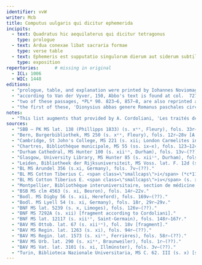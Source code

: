 ```yaml
---
identifier: vvW
writer: Mcb
title: Computus uulgaris qui dicitur ephemerida
incipits:
  - text: Quadratus hic aequilaterus qui dicitur tetragonus
    type: prologue
  - text: Ardua conexae libat sacraria formae
    type: verse table
  - text: Ephemeris est supputatio singulorum dierum aut siderum subtilis inspectio. Hic sunt triginta senarii
    type: exposition
repertories:      # missing in original
  - ICL: 1006
  - WIC: 1448
editions:
  - "prologue, table, and explanation were printed by Iohannes Noviomagus in *Bedae opuscula complura de temporum ratione* (Cologne 1537) and reprinted among other matter by J. Herwagen in 1563, and from there in *PL* 90"
  - "according to Van der Vyver, 150, Abbo's text is found at col.  727–42, 749–58, 787–820, 212–30 (*sic*), 823–6, 859–78, 855–8"
  - "two of these passages, *PL* 90. 823–6, 857–8, are also reprinted as Abbo's work, *PL* 139. 573–7, 577–8"
  - "the first of these, 'Dionysius abbas genere Romanus paschales circulos mira breuitate composuit', being the prologue to Abbo's edition of the Dionysian cycle, is also printed from Berlin MS lat. 138, fol. 45r, by A. Cordoliani, 'Abbon de Fleury,  Hériger de Lobbes, et Gerland de Besançon sur l'ère de l'incarnation de Denys le petit', *Revue d'histoire ecclésiastique* 44 (1949) 463–87  (text, 474–6). Four related manuscripts from England have a different prologue, 'Quoniam breuitatem semper obscuritas comitatur', which marks the beginning of the text in the Berlin manuscript copied for Abbo himself; this contains a date-indication 978, while 'Quadratus hic equilaterus' points to the date 982, leading Van der Vyver, 150–54, to suggest that Abbo revised the work between those dates."
notes:
  - "This list augments that provided by A. Cordoliani, 'Les traités de comput du haut moyen âge (526–1003)', *ALMA* 17 (1943) 51–72 (at p. 52):"
sources:
  - "SBB – PK MS lat. 138 (Phillipps 1833) (s. xᵉˣ, Fleury), fols. 33r–53r ['Quoniam breuitatem', 'Ardua conexe', 'Quadratus hic equilaterus']."
  - "Bern, Burgerbibliothek, MS 250 (s. xᵉˣ, Fleury), fols. 12r–28v [A. Cordoliani, 'Les manuscrits de la Bibliothèque de Berne provenant de Fleury au XIe siècle: le comput d'Abbon de Fleury', *Zeitschrift für Schweizerische Kirchengeschichte* 52 (1958) 135–50]."
  - "Cambridge, St John's College, MS 221 (s. xii; London Carmelites in s. xv), pp. 281–(??) ['Ardua conexe', 'Quoniam breuitatem']."
  - "Chartres, Bibliothèque municipale, MS 55 (ss. ix–x), fols. 123–124 [a fragment, according to Cordoliani; destroyed in 1944."
  - "Durham Cathedral, MS Hunter 100 (s. xiiⁱⁿ, Durham), fols. 13v–(??) ['Quoniam breuitatem', 'Ardua conexe']."
  - "Glasgow, University Library, MS Hunter 85 (s. xiiⁱⁿ, Durham), fols. 114r–(??) ['Quoniam breuitatem', 'Ardua conexe']."
  - "Leiden, Bibliotheek der Rijksuniversiteit, MS Voss. lat. F. 12d (s. xi), fols. 41v–(??)."
  - "BL MS Arundel 356 (s.xi, Germany), fols. 7v–(??)."
  - "BL MS Cotton Tiberius C. <span class=\"smallcaps\">i</span> (*c*1122), fol. 14v ['Quoniam breuitatem', 'Ardua conexe']."
  - "BL MS Cotton Tiberius E. <span class=\"smallcaps\">iv</span> (s. xii), fol. 180r ['Ardua conexe']."  # add. from Walther: check
  - "Montpellier, Bibliothèque interuniversitaire, section de médicine, MS 48 (s. xi), fols. (??)."
  - "BSB MS clm 4563 (s. xi, Beuron), fols. 14r–22v."
  - "Bodl. MS Digby 56 (s. xii, Hereford), fols. 169v–(??)."
  - "Bodl. MS Lyell 54 (s. xi, Germany), fols. 18r, 29r–29v."
  - "BNF MS lat. 5239 (s. x, Limoges), fols. 126v–(??)."
  - "BNF MS 7292A (s. xii) [fragment according to Cordoliani]."
  - "BNF MS lat. 12117 (s. xiiⁱⁿ, Saint-Germain), fols. 148r–167r."
  - "BAV MS Ottob. lat. 67 (s. xiiⁱⁿ), fol. 18v [fragment]."
  - "BAV MS Regin. lat. 1263 (s. xi), fols. 94r–(??)."
  - "BAV MS Regin. lat. 1573 (s. xiⁱⁿ, Ferrières), fols. 58r–(??)."
  - "BAV MS Urb. lat. 290 (s. xiᵉˣ, Braunweiler), fols. 1r–(??)."
  - "BAV MS Vat. lat. 3101 (s. xi, Illmünster), fols. 3v–(??)."
  - "Turin, Biblioteca Nazionale Universitaria, MS C. 62. III (s. x) [so Cordoliani]."
---
```

